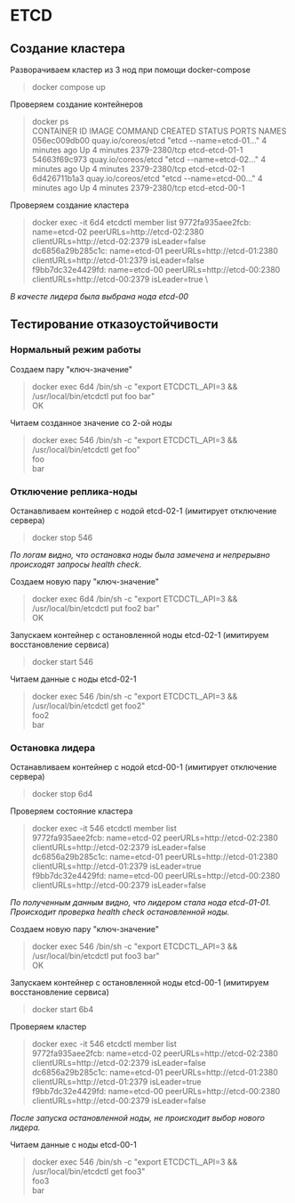 # ETCD

## Создание кластера
Разворачиваем кластер из 3 нод при помощи docker-compose
> docker compose up

Проверяем создание контейнеров
> docker ps \
CONTAINER ID   IMAGE                 COMMAND                  CREATED         STATUS         PORTS           NAMES \
056ec009db00   quay.io/coreos/etcd   "etcd --name=etcd-01…"   4 minutes ago   Up 4 minutes   2379-2380/tcp   etcd-etcd-01-1 \
54663f69c973   quay.io/coreos/etcd   "etcd --name=etcd-02…"   4 minutes ago   Up 4 minutes   2379-2380/tcp   etcd-etcd-02-1 \
6d426711b1a3   quay.io/coreos/etcd   "etcd --name=etcd-00…"   4 minutes ago   Up 4 minutes   2379-2380/tcp   etcd-etcd-00-1

Проверяем создание кластера
>docker exec -it 6d4 etcdctl member list
9772fa935aee2fcb: name=etcd-02 peerURLs=http://etcd-02:2380 clientURLs=http://etcd-02:2379 isLeader=false \
dc6856a29b285c1c: name=etcd-01 peerURLs=http://etcd-01:2380 clientURLs=http://etcd-01:2379 isLeader=false \
f9bb7dc32e4429fd: name=etcd-00 peerURLs=http://etcd-00:2380 clientURLs=http://etcd-00:2379 isLeader=true \

*В качесте лидера была выбрана нода etcd-00*

## Тестирование отказоустойчивости

### Нормальный режим работы

Создаем пару "ключ-значение"
>docker exec 6d4 /bin/sh -c "export ETCDCTL_API=3 && /usr/local/bin/etcdctl put foo bar" \
OK

Читаем созданное значение со 2-ой ноды
>docker exec 546 /bin/sh -c "export ETCDCTL_API=3 && /usr/local/bin/etcdctl get foo" \
foo\
bar

### Отключение реплика-ноды

Останавливаем контейнер с нодой etcd-02-1 (имитирует отключение сервера)
>docker stop 546

*По логам видно, что остановка ноды была замечена и непрерывно происходят запросы health check*.

Создаем новую пару "ключ-значение"
>docker exec 6d4 /bin/sh -c "export ETCDCTL_API=3 && /usr/local/bin/etcdctl put foo2 bar" \
OK

Запускаем контейнер с остановленной ноды etcd-02-1 (имитируем восстановление сервиса)
>docker start 546

Читаем данные с ноды etcd-02-1
>docker exec 546 /bin/sh -c "export ETCDCTL_API=3 && /usr/local/bin/etcdctl get foo2" \
foo2 \
bar

### Остановка лидера

Останавливаем контейнер с нодой etcd-00-1 (имитирует отключение сервера)
>docker stop 6d4

Проверяем состояние кластера
>docker exec -it 546 etcdctl member list \
9772fa935aee2fcb: name=etcd-02 peerURLs=http://etcd-02:2380 clientURLs=http://etcd-02:2379 isLeader=false \
dc6856a29b285c1c: name=etcd-01 peerURLs=http://etcd-01:2380 clientURLs=http://etcd-01:2379 isLeader=true \
f9bb7dc32e4429fd: name=etcd-00 peerURLs=http://etcd-00:2380 clientURLs=http://etcd-00:2379 isLeader=false 

*По полученным данным видно, что лидером стала нода etcd-01-01. Происходит проверка health check остановленной ноды.*

Создаем новую пару "ключ-значение"
>docker exec 546 /bin/sh -c "export ETCDCTL_API=3 && /usr/local/bin/etcdctl put foo3 bar" \
OK

Запускаем контейнер с остановленной ноды etcd-00-1 (имитируем восстановление сервиса)
>docker start 6b4

Проверяем кластер
>docker exec -it 546 etcdctl member list \
9772fa935aee2fcb: name=etcd-02 peerURLs=http://etcd-02:2380 clientURLs=http://etcd-02:2379 isLeader=false \
dc6856a29b285c1c: name=etcd-01 peerURLs=http://etcd-01:2380 clientURLs=http://etcd-01:2379 isLeader=true \
f9bb7dc32e4429fd: name=etcd-00 peerURLs=http://etcd-00:2380 clientURLs=http://etcd-00:2379 isLeader=false

*После запуска остановленной ноды, не происходит выбор нового лидера.*

Читаем данные с ноды etcd-00-1
>docker exec 546 /bin/sh -c "export ETCDCTL_API=3 && /usr/local/bin/etcdctl get foo3" \
foo3 \
bar